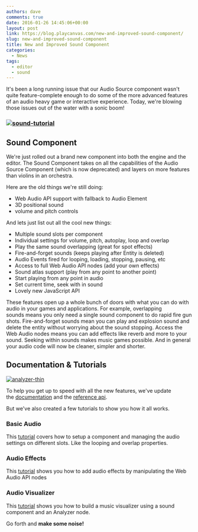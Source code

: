 ```yaml
---
authors: dave
comments: true
date: 2016-01-26 14:45:06+00:00
layout: post
link: https://blog.playcanvas.com/new-and-improved-sound-component/
slug: new-and-improved-sound-component
title: New and Improved Sound Component
categories:
  - News
tags:
  - editor
  - sound
---
```


It's been a long running issue that our Audio Source component wasn't quite feature-complete enough to do some of the more advanced features of an audio heavy game or interactive experience. Today, we're blowing those issues out of the water with a sonic boom!

### [![sound-tutorial](/img/sound-tutorial.png)](/img/sound-tutorial.png)

## Sound Component

We're just rolled out a brand new component into both the engine and the editor. The Sound Component takes on all the capabilities of the Audio Source Component (which is now deprecated) and layers on more features than violins in an orchestra.

Here are the old things we're still doing:

- Web Audio API support with fallback to Audio Element
- 3D positional sound
- volume and pitch controls

And lets just list out all the cool new things:

- Multiple sound slots per component
- Individual settings for volume, pitch, autoplay, loop and overlap
- Play the same sound overlapping (great for spot effects)
- Fire-and-forget sounds (keeps playing after Entity is deleted)
- Audio Events fired for looping, loading, stopping, pausing, etc
- Access to full Web Audio API nodes (add your own effects)
- Sound atlas support (play from any point to another point)
- Start playing from any point in audio
- Set current time, seek with in sound
- Lovely new JavaScript API

These features open up a whole bunch of doors with what you can do with audio in your games and applications. For example, overlapping sounds means you only need a single sound component to do rapid fire gun shots. Fire-and-forget sounds mean you can play and explosion sound and delete the entity without worrying about the sound stopping. Access the Web Audio nodes means you can add effects like reverb and more to your sound. Seeking within sounds makes music games possible. And in general your audio code will now be cleaner, simpler and shorter.

## Documentation & Tutorials

[![analyzer-thin](/img/analyser-thin1.jpg)](/img/analyser-thin1.jpg)

To help you get up to speed with all the new features, we've update the [documentation](https://developer.playcanvas.com/user-manual/packs/components/sound/) and the [reference api](https://api.playcanvas.com/classes/Engine.SoundComponent.html).

But we've also created a few tutorials to show you how it all works.

### Basic Audio

This [tutorial](https://developer.playcanvas.com/tutorials/basic-audio/) covers how to setup a component and managing the audio settings on different slots. Like the looping and overlap properties.

### Audio Effects

This [tutorial](https://developer.playcanvas.com/tutorials/audio-effects/) shows you how to add audio effects by manipulating the Web Audio API nodes

### Audio Visualizer

This [tutorial](https://developer.playcanvas.com/tutorials/music-visualizer/) shows you how to build a music visualizer using a sound component and an Analyzer node.

Go forth and **make some noise!**
